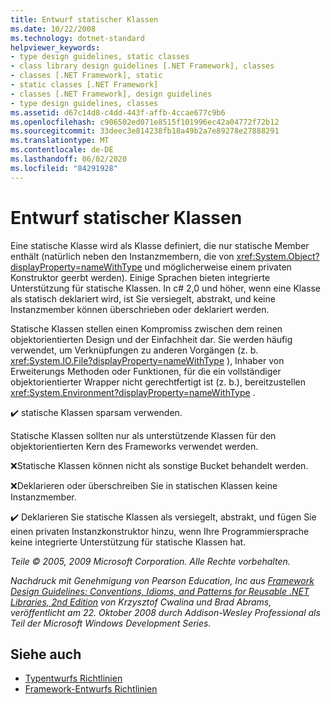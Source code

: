 ```yaml
---
title: Entwurf statischer Klassen
ms.date: 10/22/2008
ms.technology: dotnet-standard
helpviewer_keywords:
- type design guidelines, static classes
- class library design guidelines [.NET Framework], classes
- classes [.NET Framework], static
- static classes [.NET Framework]
- classes [.NET Framework], design guidelines
- type design guidelines, classes
ms.assetid: d67c14d8-c4dd-443f-affb-4ccae677c9b6
ms.openlocfilehash: c906502ed071e8515f101996ec42a04772f72b12
ms.sourcegitcommit: 33deec3e814238fb18a49b2a7e89278e27888291
ms.translationtype: MT
ms.contentlocale: de-DE
ms.lasthandoff: 06/02/2020
ms.locfileid: "84291928"
---
```

# <a name="static-class-design"></a>Entwurf statischer Klassen
Eine statische Klasse wird als Klasse definiert, die nur statische Member enthält (natürlich neben den Instanzmembern, die von <xref:System.Object?displayProperty=nameWithType> und möglicherweise einem privaten Konstruktor geerbt werden). Einige Sprachen bieten integrierte Unterstützung für statische Klassen. In c# 2,0 und höher, wenn eine Klasse als statisch deklariert wird, ist Sie versiegelt, abstrakt, und keine Instanzmember können überschrieben oder deklariert werden.

 Statische Klassen stellen einen Kompromiss zwischen dem reinen objektorientierten Design und der Einfachheit dar. Sie werden häufig verwendet, um Verknüpfungen zu anderen Vorgängen (z. b. <xref:System.IO.File?displayProperty=nameWithType> ), Inhaber von Erweiterungs Methoden oder Funktionen, für die ein vollständiger objektorientierter Wrapper nicht gerechtfertigt ist (z. b.), bereitzustellen <xref:System.Environment?displayProperty=nameWithType> .

 ✔️ statische Klassen sparsam verwenden.

 Statische Klassen sollten nur als unterstützende Klassen für den objektorientierten Kern des Frameworks verwendet werden.

 ❌Statische Klassen können nicht als sonstige Bucket behandelt werden.

 ❌Deklarieren oder überschreiben Sie in statischen Klassen keine Instanzmember.

 ✔️ Deklarieren Sie statische Klassen als versiegelt, abstrakt, und fügen Sie einen privaten Instanzkonstruktor hinzu, wenn Ihre Programmiersprache keine integrierte Unterstützung für statische Klassen hat.

 *Teile © 2005, 2009 Microsoft Corporation. Alle Rechte vorbehalten.*

 *Nachdruck mit Genehmigung von Pearson Education, Inc aus [Framework Design Guidelines: Conventions, Idioms, and Patterns for Reusable .NET Libraries, 2nd Edition](https://www.informit.com/store/framework-design-guidelines-conventions-idioms-and-9780321545619) von Krzysztof Cwalina und Brad Abrams, veröffentlicht am 22. Oktober 2008 durch Addison-Wesley Professional als Teil der Microsoft Windows Development Series.*

## <a name="see-also"></a>Siehe auch

- [Typentwurfs Richtlinien](type.md)
- [Framework-Entwurfs Richtlinien](index.md)
